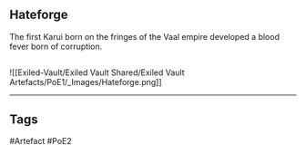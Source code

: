## Hateforge
The first Karui born on the fringes of the Vaal empire developed a blood fever born of corruption.
##
![[Exiled-Vault/Exiled Vault Shared/Exiled Vault Artefacts/PoE1/_Images/Hateforge.png]]

---
## Tags
#Artefact
#PoE2